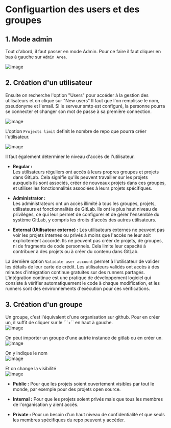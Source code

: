 # Configuartion des users et des groupes

## 1. Mode admin
Tout d'abord, il faut passer en mode Admin.  Pour ce faire il faut cliquer en bas à gauche sur ``Admin Area``.

![image](https://github.com/becodeorg/DAS-CI-CD/assets/26960886/073cc528-93b5-4a0b-81df-c62f793a8b42)

## 2. Création d'un utilisateur
Ensuite on recherche l'option "Users" pour accéder à la gestion des utilisateurs et on clique sur "New users" 
Il faut que l'on remplisse le nom, pseudonyme et l'email. Si le serveur smtp est configuré, la personne pourra se connecter et changer son mot de passe à sa première connection. 

![image](https://github.com/becodeorg/DAS-CI-CD/assets/26960886/aba3845c-1c26-49da-a8fe-7f87c9d60fc7)

L'option ``Projects limit`` definit le nombre de repo que pourra créer l'utilisateur.

![image](https://github.com/becodeorg/DAS-CI-CD/assets/26960886/1da89841-9f3c-4c8b-9c7d-c5d6580479b7)

Il faut également déterminer le niveau d'accès de l'utilisateur.

* **Regular :**  
Les utilisateurs réguliers ont accès à leurs propres groupes et projets dans GitLab.
Cela signifie qu'ils peuvent travailler sur les projets auxquels ils sont associés, créer de nouveaux projets dans ces groupes, et utiliser les fonctionnalités associées à leurs projets spécifiques.

* **Administrator :**  
Les administrateurs ont un accès illimité à tous les groupes, projets, utilisateurs et fonctionnalités de GitLab.
Ils ont le plus haut niveau de privilèges, ce qui leur permet de configurer et de gérer l'ensemble du système GitLab, y compris les droits d'accès des autres utilisateurs.

* **External (Utilisateur externe) :**
Les utilisateurs externes ne peuvent pas voir les projets internes ou privés à moins que l'accès ne leur soit explicitement accordé.
Ils ne peuvent pas créer de projets, de groupes, ni de fragments de code personnels. Cela limite leur capacité à contribuer à des projets ou à créer du contenu dans GitLab.

La dernière option ``Validate user account`` permet à l'utilisateur de valider les détails de leur carte de crédit.
Les utilisateurs validés ont accès à des minutes d'intégration continue gratuites sur des runners partagés. L'intégration continue est une pratique de développement logiciel qui consiste à vérifier automatiquement le code à chaque modification, et les runners sont des environnements d'exécution pour ces vérifications.

## 3. Création d'un groupe
Un groupe, c'est l'équivalent d'une organisation sur github. Pour en créer un, il suffit de cliquer sur le ```+`` en haut à gauche.  
![image](https://github.com/becodeorg/DAS-CI-CD/assets/26960886/228c432f-f8f6-4f54-999a-325abd85dd05)

On peut importer un groupe d'une autrte instance de gitlab ou en créer un.  
![image](https://github.com/becodeorg/DAS-CI-CD/assets/26960886/8262852c-d0e5-4117-9c4d-7cd4566200e4)  

On y indique le nom  
![image](https://github.com/becodeorg/DAS-CI-CD/assets/26960886/07825209-8097-4434-b68f-490098595c4b)  

Et on change la visibilité   
![image](https://github.com/becodeorg/DAS-CI-CD/assets/26960886/dff0c739-5d14-4a8c-ac93-dfc139193ce8)  

* **Public :** Pour que les projets soient ouvertement visibles par tout le monde, par exemple pour des projets open source.

* **Internal :** Pour que les projets soient privés mais que tous les membres de l'organisation y aient accès.

* **Private :** Pour un besoin d'un haut niveau de confidentialité et que seuls les membres spécifiques du repo peuvent y accéder.

